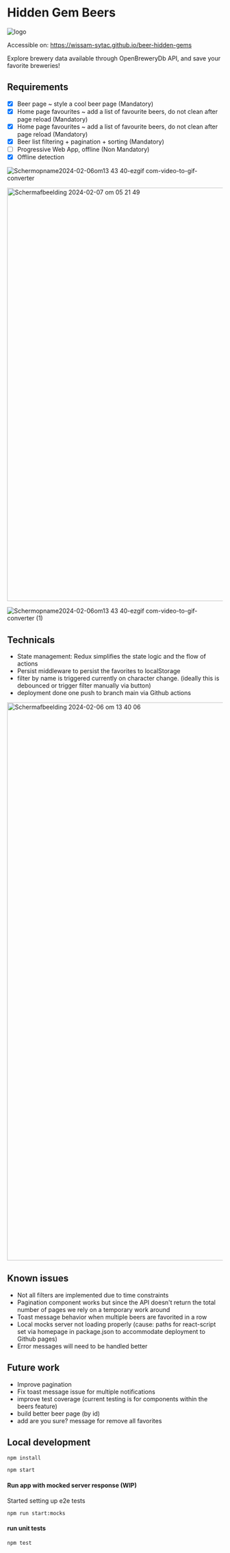 # Hidden Gem Beers

![logo](https://github.com/wissam-sytac/beer-hidden-gems/assets/42930136/dd6fce13-1bd3-4f6e-82f0-5f2a3acc8f4e)

Accessible on: https://wissam-sytac.github.io/beer-hidden-gems

Explore brewery data available through OpenBreweryDb API, and save your favorite breweries!

## Requirements
- [x] Beer page ~ style a cool beer page (Mandatory)
- [x] Home page favourites ~ add a list of favourite beers, do not clean after page reload  (Mandatory)
- [x] Home page favourites ~ add a list of favourite beers, do not clean after page reload  (Mandatory)
- [x] Beer list filtering + pagination + sorting (Mandatory)
- [ ] Progressive Web App, offline (Non Mandatory)
- [x] Offline detection
      
![Schermopname2024-02-06om13 43 40-ezgif com-video-to-gif-converter](https://github.com/wissam-sytac/beer-hidden-gems/assets/42930136/70a00a4f-420a-47a2-acb3-733b1765b486)

<img width="963" alt="Scherm­afbeelding 2024-02-07 om 05 21 49" src="https://github.com/wissam-sytac/beer-hidden-gems/assets/42930136/b3a2d0b8-4a3c-4105-ac04-5003ec34d7c0">

![Schermopname2024-02-06om13 43 40-ezgif com-video-to-gif-converter (1)](https://github.com/wissam-sytac/beer-hidden-gems/assets/42930136/e4f46399-d790-4980-9556-fb3969f05d35)

## Technicals
- State management: Redux simplifies the state logic and the flow of actions
- Persist middleware to persist the favorites to localStorage
- filter by name is triggered currently on character change. (ideally this is debounced or trigger filter manually via button)
- deployment done one push to branch main via Github actions

<img width="1300" alt="Scherm­afbeelding 2024-02-06 om 13 40 06" src="https://github.com/wissam-sytac/beer-hidden-gems/assets/42930136/95520c0e-5943-4073-96ed-701a27560026">

## Known issues
- Not all filters are implemented due to time constraints
- Pagination component works but since the API doesn't return the total number of pages we rely on a temporary work around
- Toast message behavior when multiple beers are favorited in a row
- Local mocks server not loading properly (cause: paths for react-script set via homepage in package.json to accommodate deployment to Github pages)
- Error messages will need to be handled better

## Future work
- Improve pagination
- Fix toast message issue for multiple notifications
- improve test coverage (current testing is for components within the beers feature)
- build better beer page (by id)
- add are you sure? message for remove all favorites

## Local development

```
npm install
```

```
npm start
```

#### Run app with mocked server response (WIP)
Started setting up e2e tests
```
npm run start:mocks
```

#### run unit tests
```
npm test
```
